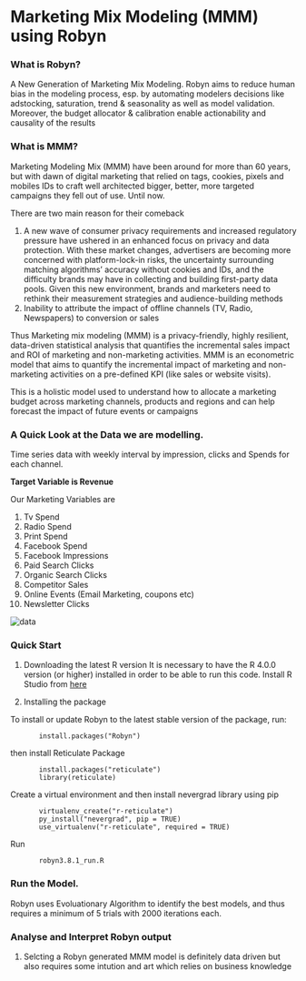 # Marketing Mix Modeling (MMM) using Robyn

### What is Robyn?
A New Generation of Marketing Mix Modeling. Robyn aims to reduce human bias in the modeling process, esp. by automating modelers decisions like adstocking, saturation, trend &amp; seasonality as well as model validation. Moreover, the budget allocator &amp; calibration enable actionability and causality of the results

### What is MMM?

Marketing Modeling Mix (MMM)  have been around for more than 60 years, but with dawn of digital marketing that relied on tags, cookies, pixels and mobiles IDs to craft well architected  bigger, better, more targeted campaigns they fell out of use. Until now. 

There are two main reason for their comeback 
1. A new wave of consumer privacy requirements and increased regulatory pressure have ushered in an enhanced focus on privacy and data protection. With these market changes, advertisers are becoming more concerned with platform-lock-in risks, the uncertainty surrounding matching algorithms’ accuracy without cookies and IDs, and the difficulty brands may have in collecting and building first-party data pools. Given this new environment, brands and marketers need to rethink their measurement strategies and audience-building methods
2. Inability to attribute the impact of offline channels (TV, Radio, Newspapers) to conversion or sales 

Thus Marketing mix modeling (MMM) is a privacy-friendly, highly resilient, data-driven statistical analysis that quantifies the incremental sales impact and ROI of marketing and non-marketing activities. MMM is an econometric model that aims to quantify the incremental impact of marketing and non-marketing activities on a pre-defined KPI (like sales or website visits). 

This is a holistic model used to understand how to allocate a marketing budget across marketing channels, products and regions and can help forecast the impact of future events or campaigns

### A Quick Look at the Data we are modelling.

Time series data with weekly interval by impression, clicks and Spends for each channel. 

**Target Variable is Revenue**

Our Marketing Variables are
1. Tv Spend
2. Radio Spend
3. Print Spend
4. Facebook Spend
4. Facebook Impressions
5. Paid Search Clicks 
6. Organic Search Clicks
7. Competitor Sales
8. Online Events (Email Marketing, coupons etc) 
9. Newsletter Clicks


                                                                                                                               
                                                 
 ![data](https://user-images.githubusercontent.com/80999165/207708600-0bd58e92-a670-4b39-a452-84798f1aea6d.jpg)


### Quick Start 

1. Downloading the latest R version
It is necessary to have the R 4.0.0 version (or higher) installed in order to be able to run this code. Install R Studio from [here](https://posit.co/download/rstudio-desktop/)


2. Installing the package

To install or update Robyn to the latest stable version of the package, run:

           install.packages("Robyn")
           
then install Reticulate Package

           install.packages("reticulate")
           library(reticulate)
           
Create a virtual environment and then install nevergrad library using pip 
 
           virtualenv_create("r-reticulate")
           py_install("nevergrad", pip = TRUE)
           use_virtualenv("r-reticulate", required = TRUE)
 Run 
 
           robyn3.8.1_run.R

### Run the Model. 

Robyn uses Evoluationary Algorithm to identify the best models, and thus requires a minimum of 5 trials with 2000 iterations each. 

### Analyse and Interpret Robyn output 

1. Selcting a Robyn generated MMM model is definitely data driven but also requires some intution and art which relies on business knowledge 





